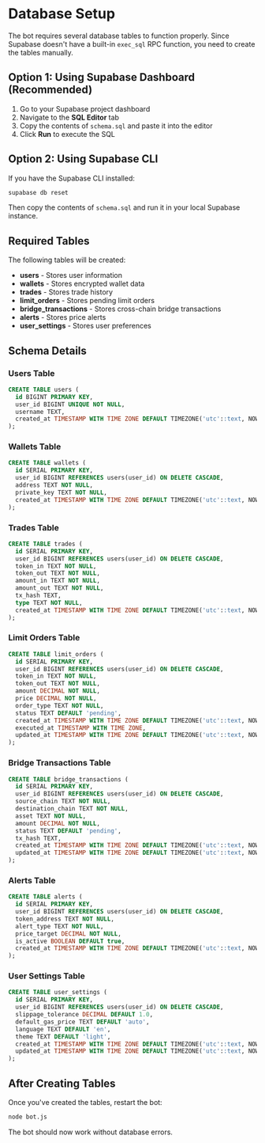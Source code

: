 # Database Setup

The bot requires several database tables to function properly. Since Supabase doesn't have a built-in `exec_sql` RPC function, you need to create the tables manually.

## Option 1: Using Supabase Dashboard (Recommended)

1. Go to your Supabase project dashboard
2. Navigate to the **SQL Editor** tab
3. Copy the contents of `schema.sql` and paste it into the editor
4. Click **Run** to execute the SQL

## Option 2: Using Supabase CLI

If you have the Supabase CLI installed:

```bash
supabase db reset
```

Then copy the contents of `schema.sql` and run it in your local Supabase instance.

## Required Tables

The following tables will be created:

- **users** - Stores user information
- **wallets** - Stores encrypted wallet data
- **trades** - Stores trade history
- **limit_orders** - Stores pending limit orders
- **bridge_transactions** - Stores cross-chain bridge transactions
- **alerts** - Stores price alerts
- **user_settings** - Stores user preferences

## Schema Details

### Users Table
```sql
CREATE TABLE users (
  id BIGINT PRIMARY KEY,
  user_id BIGINT UNIQUE NOT NULL,
  username TEXT,
  created_at TIMESTAMP WITH TIME ZONE DEFAULT TIMEZONE('utc'::text, NOW())
);
```

### Wallets Table
```sql
CREATE TABLE wallets (
  id SERIAL PRIMARY KEY,
  user_id BIGINT REFERENCES users(user_id) ON DELETE CASCADE,
  address TEXT NOT NULL,
  private_key TEXT NOT NULL,
  created_at TIMESTAMP WITH TIME ZONE DEFAULT TIMEZONE('utc'::text, NOW())
);
```

### Trades Table
```sql
CREATE TABLE trades (
  id SERIAL PRIMARY KEY,
  user_id BIGINT REFERENCES users(user_id) ON DELETE CASCADE,
  token_in TEXT NOT NULL,
  token_out TEXT NOT NULL,
  amount_in TEXT NOT NULL,
  amount_out TEXT NOT NULL,
  tx_hash TEXT,
  type TEXT NOT NULL,
  created_at TIMESTAMP WITH TIME ZONE DEFAULT TIMEZONE('utc'::text, NOW())
);
```

### Limit Orders Table
```sql
CREATE TABLE limit_orders (
  id SERIAL PRIMARY KEY,
  user_id BIGINT REFERENCES users(user_id) ON DELETE CASCADE,
  token_in TEXT NOT NULL,
  token_out TEXT NOT NULL,
  amount DECIMAL NOT NULL,
  price DECIMAL NOT NULL,
  order_type TEXT NOT NULL,
  status TEXT DEFAULT 'pending',
  created_at TIMESTAMP WITH TIME ZONE DEFAULT TIMEZONE('utc'::text, NOW()),
  executed_at TIMESTAMP WITH TIME ZONE,
  updated_at TIMESTAMP WITH TIME ZONE DEFAULT TIMEZONE('utc'::text, NOW())
);
```

### Bridge Transactions Table
```sql
CREATE TABLE bridge_transactions (
  id SERIAL PRIMARY KEY,
  user_id BIGINT REFERENCES users(user_id) ON DELETE CASCADE,
  source_chain TEXT NOT NULL,
  destination_chain TEXT NOT NULL,
  asset TEXT NOT NULL,
  amount DECIMAL NOT NULL,
  status TEXT DEFAULT 'pending',
  tx_hash TEXT,
  created_at TIMESTAMP WITH TIME ZONE DEFAULT TIMEZONE('utc'::text, NOW()),
  updated_at TIMESTAMP WITH TIME ZONE DEFAULT TIMEZONE('utc'::text, NOW())
);
```

### Alerts Table
```sql
CREATE TABLE alerts (
  id SERIAL PRIMARY KEY,
  user_id BIGINT REFERENCES users(user_id) ON DELETE CASCADE,
  token_address TEXT NOT NULL,
  alert_type TEXT NOT NULL,
  price_target DECIMAL NOT NULL,
  is_active BOOLEAN DEFAULT true,
  created_at TIMESTAMP WITH TIME ZONE DEFAULT TIMEZONE('utc'::text, NOW())
);
```

### User Settings Table
```sql
CREATE TABLE user_settings (
  id SERIAL PRIMARY KEY,
  user_id BIGINT REFERENCES users(user_id) ON DELETE CASCADE,
  slippage_tolerance DECIMAL DEFAULT 1.0,
  default_gas_price TEXT DEFAULT 'auto',
  language TEXT DEFAULT 'en',
  theme TEXT DEFAULT 'light',
  created_at TIMESTAMP WITH TIME ZONE DEFAULT TIMEZONE('utc'::text, NOW()),
  updated_at TIMESTAMP WITH TIME ZONE DEFAULT TIMEZONE('utc'::text, NOW())
);
```

## After Creating Tables

Once you've created the tables, restart the bot:

```bash
node bot.js
```

The bot should now work without database errors. 